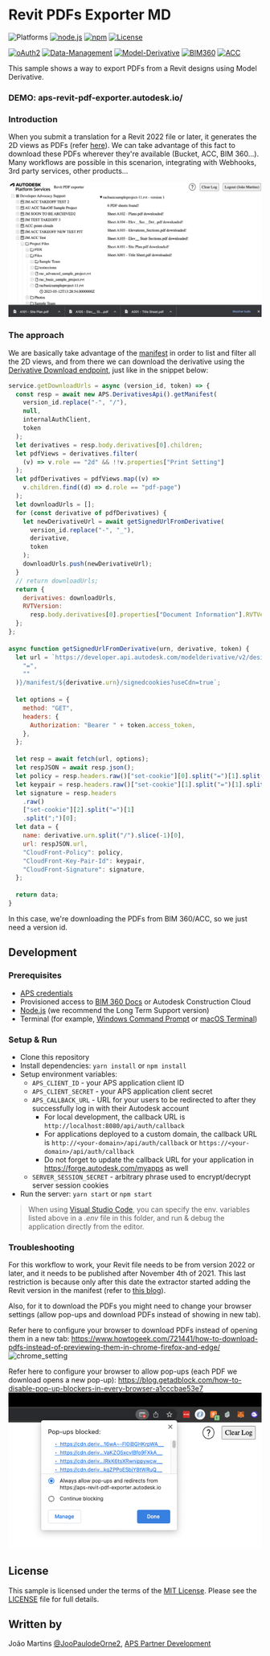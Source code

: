 # Revit PDFs Exporter MD

![Platforms](https://img.shields.io/badge/platform-Windows|MacOS-lightgray.svg)
[![node.js](https://img.shields.io/badge/Node.js-16.15-blue.svg)](https://nodejs.org)
[![npm](https://img.shields.io/badge/npm-8.5-blue.svg)](https://www.npmjs.com/)
[![License](http://img.shields.io/:license-MIT-blue.svg)](http://opensource.org/licenses/MIT)

[![oAuth2](https://img.shields.io/badge/oAuth2-v1-green.svg)](http://developer.autodesk.com/)
[![Data-Management](https://img.shields.io/badge/Data%20Management-v2-green.svg)](http://developer.autodesk.com/)
[![Model-Derivative](https://img.shields.io/badge/Data%20Management-v2-green.svg)](http://developer.autodesk.com/)
[![BIM360](https://img.shields.io/badge/BIM360-v1-green.svg)](http://developer.autodesk.com/)
[![ACC](https://img.shields.io/badge/ACC-v1-green.svg)](http://developer.autodesk.com/)

This sample shows a way to export PDFs from a Revit designs using Model Derivative.

### DEMO: aps-revit-pdf-exporter.autodesk.io/

### Introduction

When you submit a translation for a Revit 2022 file or later, it generates the 2D views as PDFs (refer [here](https://aps.autodesk.com/blog/advanced-option-rvtdwg-2d-views-svf2-post-job)).
We can take advantage of this fact to download these PDFs wherever they're available (Bucket, ACC, BIM 360...).
Many workflows are possible in this scenarion, integrating with Webhooks, 3rd party services, other products...

![thumbnail](./images/thumbnail.png)

### The approach

We are basically take advantage of the [manifest](https://aps.autodesk.com/en/docs/model-derivative/v2/reference/http/manifest/urn-manifest-GET/) in order to list and filter all the 2D views, and from there we can download the derivative using the [Derivative Download endpoint](https://aps.autodesk.com/en/docs/model-derivative/v2/reference/http/urn-manifest-derivativeUrn-signedcookies-GET/), just like in the snippet below:

```js
service.getDownloadUrls = async (version_id, token) => {
  const resp = await new APS.DerivativesApi().getManifest(
    version_id.replace("-", "/"),
    null,
    internalAuthClient,
    token
  );
  let derivatives = resp.body.derivatives[0].children;
  let pdfViews = derivatives.filter(
    (v) => v.role == "2d" && !!v.properties["Print Setting"]
  );
  let pdfDerivatives = pdfViews.map((v) =>
    v.children.find((d) => d.role == "pdf-page")
  );
  let downloadUrls = [];
  for (const derivative of pdfDerivatives) {
    let newDerivativeUrl = await getSignedUrlFromDerivative(
      version_id.replace("-", "_"),
      derivative,
      token
    );
    downloadUrls.push(newDerivativeUrl);
  }
  // return downloadUrls;
  return {
    derivatives: downloadUrls,
    RVTVersion:
      resp.body.derivatives[0].properties["Document Information"].RVTVersion,
  };
};

async function getSignedUrlFromDerivative(urn, derivative, token) {
  let url = `https://developer.api.autodesk.com/modelderivative/v2/designdata/${urn.replaceAll(
    "=",
    ""
  )}/manifest/${derivative.urn}/signedcookies?useCdn=true`;

  let options = {
    method: "GET",
    headers: {
      Authorization: "Bearer " + token.access_token,
    },
  };

  let resp = await fetch(url, options);
  let respJSON = await resp.json();
  let policy = resp.headers.raw()["set-cookie"][0].split("=")[1].split(";")[0];
  let keypair = resp.headers.raw()["set-cookie"][1].split("=")[1].split(";")[0];
  let signature = resp.headers
    .raw()
    ["set-cookie"][2].split("=")[1]
    .split(";")[0];
  let data = {
    name: derivative.urn.split("/").slice(-1)[0],
    url: respJSON.url,
    "CloudFront-Policy": policy,
    "CloudFront-Key-Pair-Id": keypair,
    "CloudFront-Signature": signature,
  };

  return data;
}
```

In this case, we're downloading the PDFs from BIM 360/ACC, so we just need a version id.

## Development

### Prerequisites

- [APS credentials](https://forge.autodesk.com/en/docs/oauth/v2/tutorials/create-app)
- Provisioned access to [BIM 360 Docs](https://forge.autodesk.com/en/docs/bim360/v1/tutorials/getting-started/manage-access-to-docs/)
  or Autodesk Construction Cloud
- [Node.js](https://nodejs.org) (we recommend the Long Term Support version)
- Terminal (for example, [Windows Command Prompt](https://en.wikipedia.org/wiki/Cmd.exe)
  or [macOS Terminal](https://support.apple.com/guide/terminal/welcome/mac))

### Setup & Run

- Clone this repository
- Install dependencies: `yarn install` or `npm install`
- Setup environment variables:
  - `APS_CLIENT_ID` - your APS application client ID
  - `APS_CLIENT_SECRET` - your APS application client secret
  - `APS_CALLBACK_URL` - URL for your users to be redirected to after they successfully log in with their Autodesk account
    - For local development, the callback URL is `http://localhost:8080/api/auth/callback`
    - For applications deployed to a custom domain, the callback URL is `http://<your-domain>/api/auth/callback` or `https://<your-domain>/api/auth/callback`
    - Do not forget to update the callback URL for your application in https://forge.autodesk.com/myapps as well
  - `SERVER_SESSION_SECRET` - arbitrary phrase used to encrypt/decrypt server session cookies
- Run the server: `yarn start` or `npm start`

> When using [Visual Studio Code](https://code.visualstudio.com),
> you can specify the env. variables listed above in a _.env_ file in this
> folder, and run & debug the application directly from the editor.

### Troubleshooting

For this workflow to work, your Revit file needs to be from version 2022 or later, and it needs to be published after November 4th of 2021.
This last restriction is because only after this date the extractor started adding the Revit version in the manifest (refer to [this blog](https://aps.autodesk.com/blog/check-version-revit-file-hosted-cloud)).

Also, for it to download the PDFs you might need to change your browser settings (allow pop-ups and download PDFs instead of showing in new tab).

Refer here to configure your browser to download PDFs instead of opening them in a new tab: https://www.howtogeek.com/721441/how-to-download-pdfs-instead-of-previewing-them-in-chrome-firefox-and-edge/
![chrome_setting](./images/chrome_setting.png)

Refer here to configure your browser to allow pop-ups (each PDF we download opens a new pop-up): https://blog.getadblock.com/how-to-disable-pop-up-blockers-in-every-browser-a1cccbae53e7
![chrome_setting](./images/popupblocker.png)

## License

This sample is licensed under the terms of the [MIT License](http://opensource.org/licenses/MIT). Please see the [LICENSE](LICENSE) file for full details.

## Written by

João Martins [@JooPaulodeOrne2](http://twitter.com/JooPaulodeOrne2), [APS Partner Development](http://aps.autodesk.com)
